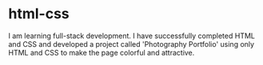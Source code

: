 # html-css
I am learning full-stack development. I have successfully completed HTML and CSS and developed a project called 'Photography Portfolio' using only HTML and CSS to make the page colorful and attractive.
